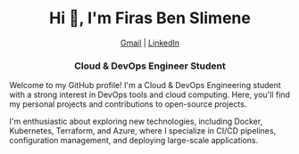 <h1 align="center">Hi 👋, I'm Firas Ben Slimene</h1>
<p align="center">
  <a href="mailto:your.email@gmail.com">Gmail</a> |
  <a href="https://www.linkedin.com/in/your-linkedin-profile/">LinkedIn</a>
</p>
<h3 align="center">Cloud & DevOps Engineer Student</h3>

<p>Welcome to my GitHub profile! I'm a Cloud & DevOps Engineering student with a strong interest in DevOps tools and cloud computing. Here, you'll find my personal projects and contributions to open-source projects. </p>
<p>I'm enthusiastic about exploring new technologies, including Docker, Kubernetes, Terraform, and Azure, where I specialize in CI/CD pipelines, configuration management, and deploying large-scale applications. </p>

